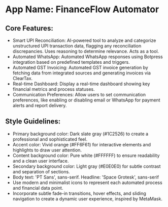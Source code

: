 # **App Name**: FinanceFlow Automator

## Core Features:

- Smart UPI Reconciliation: AI-powered tool to analyze and categorize unstructured UPI transaction data, flagging any reconciliation discrepancies. Uses reasoning to determine relevance. Acts as a tool.
- Automated WhatsApp: Automated WhatsApp responses using Botpress integration based on predefined templates and triggers.
- Automated GST Invoicing: Automated GST invoice generation by fetching data from integrated sources and generating invoices via ClearTax.
- Real-time Dashboard: Display a real-time dashboard showing key financial metrics and process statuses.
- Communication Preferences: Allow users to set communication preferences, like enabling or disabling email or WhatsApp for payment alerts and report delivery.

## Style Guidelines:

- Primary background color: Dark slate gray (#1C2526) to create a professional and sophisticated feel.
- Accent color: Vivid orange (#FF6F61) for interactive elements and highlights to draw user attention.
- Content background color: Pure white (#FFFFFF) to ensure readability and a clean user interface.
- Secondary background color: Light gray (#E0E0E0) for subtle contrast and separation of sections.
- Body text: 'PT Sans', sans-serif. Headline: 'Space Grotesk', sans-serif
- Use modern and minimalist icons to represent each automated process and financial data point.
- Incorporate subtle fade-in transitions, hover effects, and sliding navigation to create a dynamic user experience, inspired by MetaMask.